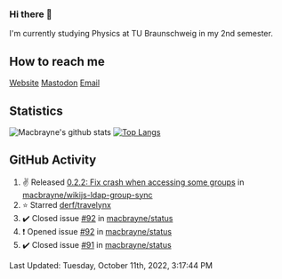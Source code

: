 ### Hi there 👋
I'm currently studying Physics at TU Braunschweig in my 2nd semester.

## How to reach me
[Website](https://florentin-schleuss.de)
[Mastodon](https://norden.social/@florentin)
[Email](mailto:hello@macbrayne.de)

## Statistics
![Macbrayne's github stats](https://github-readme-stats.vercel.app/api?username=macbrayne&count_private=true&show_icons=true&hide_rank=true&custom_title=macbrayne's%20GitHub%20Stats)
[![Top Langs](https://github-readme-stats.vercel.app/api/top-langs/?username=macbrayne&exclude_repo=liftron&layout=compact)](https://github.com/anuraghazra/github-readme-stats)
## GitHub Activity

<!--RECENT_ACTIVITY:start-->
1. ✌️ Released [0.2.2: Fix crash when accessing some groups](https://github.com/macbrayne/wikijs-ldap-group-sync/releases/tag/0.2.2) in [macbrayne/wikijs-ldap-group-sync](https://github.com/macbrayne/wikijs-ldap-group-sync)
2. ⭐ Starred [derf/travelynx](https://github.com/derf/travelynx)
3. ✔️ Closed issue [#92](https://github.com/macbrayne/status/issues/92) in [macbrayne/status](https://github.com/macbrayne/status)
4. ❗️ Opened issue [#92](https://github.com/macbrayne/status/issues/92) in [macbrayne/status](https://github.com/macbrayne/status)
5. ✔️ Closed issue [#91](https://github.com/macbrayne/status/issues/91) in [macbrayne/status](https://github.com/macbrayne/status)
<!--RECENT_ACTIVITY:end-->

<!--RECENT_ACTIVITY:last_update-->
Last Updated: Tuesday, October 11th, 2022, 3:17:44 PM
<!--RECENT_ACTIVITY:last_update_end-->


<!--
**macbrayne/macbrayne** is a ✨ _special_ ✨ repository because its `README.md` (this file) appears on your GitHub profile.

Here are some ideas to get you started:

- 🔭 I’m currently working on ...
- 🌱 I’m currently learning ...
- 👯 I’m looking to collaborate on ...
- 🤔 I’m looking for help with ...
- 💬 Ask me about ...
- 📫 How to reach me: ...
- 😄 Pronouns: ...
- ⚡ Fun fact: ...
-->
